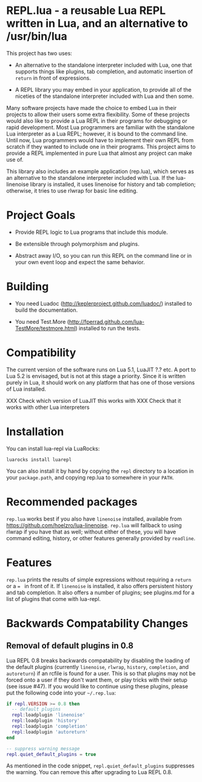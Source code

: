 # REPL.lua - a reusable Lua REPL written in Lua, and an alternative to /usr/bin/lua

This project has two uses:

  - An alternative to the standalone interpreter included with Lua, one that supports
    things like plugins, tab completion, and automatic insertion of `return` in front
    of expressions.

  - A REPL library you may embed in your application, to provide all of the niceties
    of the standalone interpreter included with Lua and then some.

Many software projects have made the choice to embed Lua in their projects to
allow their users some extra flexibility.  Some of these projects would also
like to provide a Lua REPL in their programs for debugging or rapid development.
Most Lua programmers are familiar with the standalone Lua interpreter as a Lua REPL;
however, it is bound to the command line.  Until now, Lua programmers would have to
implement their own REPL from scratch if they wanted to include one in their programs.
This project aims to provide a REPL implemented in pure Lua that almost any project can
make use of.

This library also includes an example application (rep.lua), which serves as an alternative
to the standalone interpreter included with Lua.  If the lua-linenoise library is installed,
it uses linenoise for history and tab completion; otherwise, it tries to use rlwrap for
basic line editing.

# Project Goals

  * Provide REPL logic to Lua programs that include this module.

  * Be extensible through polymorphism and plugins.

  * Abstract away I/O, so you can run this REPL on the command line or in your own event loop and expect the same behavior.

# Building

  * You need Luadoc (http://keplerproject.github.com/luadoc/) installed to build the documentation.

  * You need Test.More (http://fperrad.github.com/lua-TestMore/testmore.html) installed to run the tests.

# Compatibility

The current version of the software runs on Lua 5.1, LuaJIT ?.? etc.
A port to Lua 5.2 is envisaged, but is not at this stage a priority.
Since it is written purely in Lua, it should work on any platform that
has one of those versions of Lua installed.

XXX Check which version of LuaJIT this works with
XXX Check that it works with other Lua interpreters

# Installation

You can install lua-repl via LuaRocks:

    luarocks install luarepl

You can also install it by hand by copying the `repl`
directory to a location in your `package.path`, and
copying rep.lua to somewhere in your `PATH`.

# Recommended packages

`rep.lua` works best if you also have `linenoise` installed,
available from https://github.com/hoelzro/lua-linenoise.
`rep.lua` will fallback to using rlwrap if you have that as well;
without either of these, you will have command editing, history,
or other features generally provided by `readline`.

# Features

`rep.lua` prints the results of simple expressions without requiring
a `return ` or a `= ` in front of it.  If `linenoise` is installed,
it also offers persistent history and tab completion.  It also offers
a number of plugins; see plugins.md for a list of plugins that come
with lua-repl.

# Backwards Compatability Changes

## Removal of default plugins in 0.8

Lua REPL 0.8 breaks backwards compatability by disabling the loading of the
default plugins (currently `linenoise`, `rlwrap`, `history`, `completion`, and
`autoreturn`) if an rcfile is found for a user.  This is so that plugins may
not be forced onto a user if they don't want them, or play tricks with their
setup (see issue #47).  If you would like to continue using these plugins, please
put the following code into your `~/.rep.lua`:

```lua
if repl.VERSION >= 0.8 then
  -- default plugins
  repl:loadplugin 'linenoise'
  repl:loadplugin 'history'
  repl:loadplugin 'completion'
  repl:loadplugin 'autoreturn'
end

-- suppress warning message
repl.quiet_default_plugins = true
```

As mentioned in the code snippet, `repl.quiet_default_plugins` suppresses the warning.
You can remove this after upgrading to Lua REPL 0.8.

